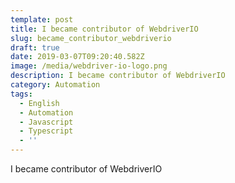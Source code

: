 ```yaml
---
template: post
title: I became contributor of WebdriverIO
slug: became_contributor_webdriverio
draft: true
date: 2019-03-07T09:20:40.582Z
image: /media/webdriver-io-logo.png
description: I became contributor of WebdriverIO
category: Automation
tags:
  - English
  - Automation
  - Javascript
  - Typescript
  - ''
---
```

I became contributor of WebdriverIO
